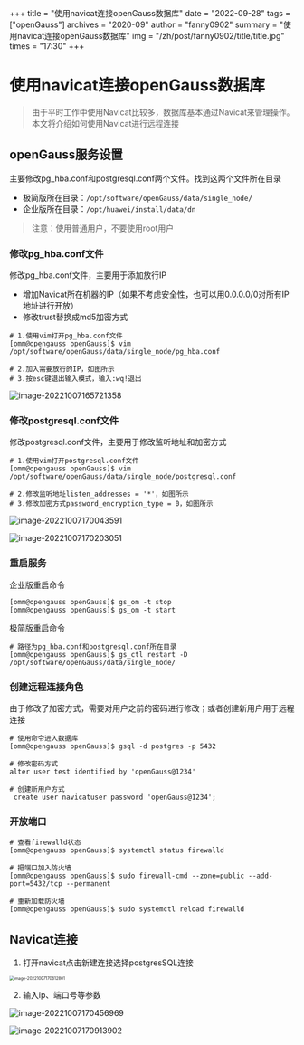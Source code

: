 +++
title = "使用navicat连接openGauss数据库"
date = "2022-09-28"
tags =  ["openGauss"]
archives = "2020-09"
author = "fanny0902"
summary = "使用navicat连接openGauss数据库"
img = "/zh/post/fanny0902/title/title.jpg"
times = "17:30"
+++

# 使用navicat连接openGauss数据库

> 由于平时工作中使用Navicat比较多，数据库基本通过Navicat来管理操作。本文将介绍如何使用Navicat进行远程连接

## openGauss服务设置

主要修改pg_hba.conf和postgresql.conf两个文件。找到这两个文件所在目录

- 极简版所在目录：`/opt/software/openGauss/data/single_node/`
- 企业版所在目录：`/opt/huawei/install/data/dn`

> 注意：使用普通用户，不要使用root用户



### 修改pg_hba.conf文件

修改pg_hba.conf文件，主要用于添加放行IP

- 增加Navicat所在机器的IP（如果不考虑安全性，也可以用0.0.0.0/0对所有IP地址进行开放）
- 修改trust替换成md5加密方式

```shell
# 1.使用vim打开pg_hba.conf文件
[omm@opengauss openGauss]$ vim /opt/software/openGauss/data/single_node/pg_hba.conf

# 2.加入需要放行的IP，如图所示
# 3.按esc键退出输入模式，输入:wq!退出
```

![image-20221007165721358](.\image\image-20221007165721358.png)



### 修改postgresql.conf文件

修改postgresql.conf文件，主要用于修改监听地址和加密方式

```shell
# 1.使用vim打开postgresql.conf文件
[omm@opengauss openGauss]$ vim /opt/software/openGauss/data/single_node/postgresql.conf

# 2.修改监听地址listen_addresses = '*'，如图所示
# 3.修改加密方式password_encryption_type = 0，如图所示
```

![image-20221007170043591](.\image\image-20221007170043591.png)

![image-20221007170203051](.\image\image-20221007170203051.png)

### 重启服务

企业版重启命令

```shell
[omm@opengauss openGauss]$ gs_om -t stop
[omm@opengauss openGauss]$ gs_om -t start
```

极简版重启命令

```shell
# 路径为pg_hba.conf和postgresql.conf所在目录
[omm@opengauss openGauss]$ gs_ctl restart -D /opt/software/openGauss/data/single_node/
```



### 创建远程连接角色

由于修改了加密方式，需要对用户之前的密码进行修改；或者创建新用户用于远程连接

```shell
# 使用命令进入数据库
[omm@opengauss openGauss]$ gsql -d postgres -p 5432

# 修改密码方式
alter user test identified by 'openGauss@1234'

# 创建新用户方式
 create user navicatuser password 'openGauss@1234';
```





### 开放端口

```shell
# 查看firewalld状态
[omm@opengauss openGauss]$ systemctl status firewalld  		

# 把端口加入防火墙
[omm@opengauss openGauss]$ sudo firewall-cmd --zone=public --add-port=5432/tcp --permanent

# 重新加载防火墙
[omm@opengauss openGauss]$ sudo systemctl reload firewalld
```





## Navicat连接

1. 打开navicat点击新建连接选择postgresSQL连接

<img src=".\image\image-20221007170612801.png" alt="image-20221007170612801" style="zoom:50%;" />

2. 输入ip、端口号等参数

![image-20221007170456969](.\image\image-20221007170456969.png)

![image-20221007170913902](.\image\image-20221007170913902.png)